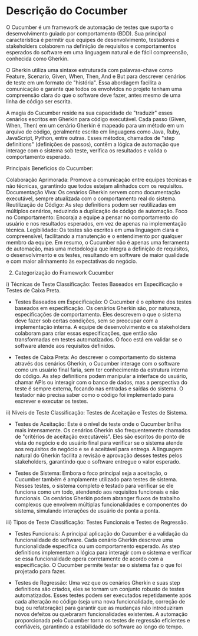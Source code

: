 # Descrição do Cocumber
O Cucumber é um framework de automação de testes que suporta o desenvolvimento guiado por comportamento (BDD). Sua principal característica é permitir que equipes de desenvolvimento, testadores e stakeholders colaborem na definição de requisitos e comportamentos esperados do software em uma linguagem natural e de fácil compreensão, conhecida como Gherkin.

O Gherkin utiliza uma sintaxe estruturada com palavras-chave como Feature, Scenario, Given, When, Then, And e But para descrever cenários de teste em um formato de "história". Essa abordagem facilita a comunicação e garante que todos os envolvidos no projeto tenham uma compreensão clara do que o software deve fazer, antes mesmo de uma linha de código ser escrita.

A magia do Cucumber reside na sua capacidade de "traduzir" esses cenários escritos em Gherkin para código executável. Cada passo (Given, When, Then) em um cenário Gherkin é mapeado para um método em um arquivo de código, geralmente escrito em linguagens como Java, Ruby, JavaScript, Python, entre outras. Esses métodos, chamados de "step definitions" (definições de passos), contêm a lógica de automação que interage com o sistema sob teste, verifica os resultados e valida o comportamento esperado.

Principais Benefícios do Cucumber:

Colaboração Aprimorada: Promove a comunicação entre equipes técnicas e não técnicas, garantindo que todos estejam alinhados com os requisitos.
Documentação Viva: Os cenários Gherkin servem como documentação executável, sempre atualizada com o comportamento real do sistema.
Reutilização de Código: As step definitions podem ser reutilizadas em múltiplos cenários, reduzindo a duplicação de código de automação.
Foco no Comportamento: Encoraja a equipe a pensar no comportamento do usuário e nos resultados esperados, em vez de apenas na implementação técnica.
Legibilidade: Os testes são escritos em uma linguagem clara e compreensível, facilitando a manutenção e o entendimento por qualquer membro da equipe.
Em resumo, o Cucumber não é apenas uma ferramenta de automação, mas uma metodologia que integra a definição de requisitos, o desenvolvimento e os testes, resultando em software de maior qualidade e com maior alinhamento às expectativas do negócio.

2. Categorização do Framework Cucumber

i) Técnicas de Teste
Classificação: Testes Baseados em Especificação e Testes de Caixa Preta.

- Testes Baseados em Especificação: O Cucumber é o epítome dos testes baseados em especificação. Os cenários Gherkin são, por natureza, especificações de comportamento. Eles descrevem o que o sistema deve fazer sob certas condições, sem se preocupar com a implementação interna. A equipe de desenvolvimento e os stakeholders colaboram para criar essas especificações, que então são transformadas em testes automatizados. O foco está em validar se o software atende aos requisitos definidos.

- Testes de Caixa Preta: Ao descrever o comportamento do sistema através dos cenários Gherkin, o Cucumber interage com o software como um usuário final faria, sem ter conhecimento da estrutura interna do código. As step definitions podem manipular a interface do usuário, chamar APIs ou interagir com o banco de dados, mas a perspectiva do teste é sempre externa, focando nas entradas e saídas do sistema. O testador não precisa saber como o código foi implementado para escrever e executar os testes.

ii) Níveis de Teste
Classificação: Testes de Aceitação e Testes de Sistema.

- Testes de Aceitação: Este é o nível de teste onde o Cucumber brilha mais intensamente. Os cenários Gherkin são frequentemente chamados de "critérios de aceitação executáveis". Eles são escritos do ponto de vista do negócio e do usuário final para verificar se o sistema atende aos requisitos de negócio e se é aceitável para entrega. A linguagem natural do Gherkin facilita a revisão e aprovação desses testes pelos stakeholders, garantindo que o software entregue o valor esperado.

- Testes de Sistema: Embora o foco principal seja a aceitação, o Cucumber também é amplamente utilizado para testes de sistema. Nesses testes, o sistema completo é testado para verificar se ele funciona como um todo, atendendo aos requisitos funcionais e não funcionais. Os cenários Gherkin podem abranger fluxos de trabalho complexos que envolvem múltiplas funcionalidades e componentes do sistema, simulando interações de usuário de ponta a ponta.

iii) Tipos de Teste
Classificação: Testes Funcionais e Testes de Regressão.

- Testes Funcionais: A principal aplicação do Cucumber é a validação da funcionalidade do software. Cada cenário Gherkin descreve uma funcionalidade específica ou um comportamento esperado. As step definitions implementam a lógica para interagir com o sistema e verificar se essa funcionalidade opera corretamente de acordo com a especificação. O Cucumber permite testar se o sistema faz o que foi projetado para fazer.

- Testes de Regressão: Uma vez que os cenários Gherkin e suas step definitions são criados, eles se tornam um conjunto robusto de testes automatizados. Esses testes podem ser executados repetidamente após cada alteração no código (seja uma nova funcionalidade, correção de bug ou refatoração) para garantir que as mudanças não introduziram novos defeitos ou quebraram funcionalidades existentes. A automação proporcionada pelo Cucumber torna os testes de regressão eficientes e confiáveis, garantindo a estabilidade do software ao longo do tempo.

